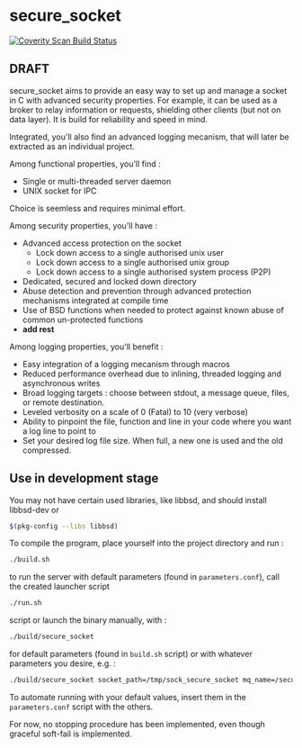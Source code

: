 # secure_socket

<a href="https://scan.coverity.com/projects/bytemare-secure_socket">
  <img alt="Coverity Scan Build Status"
       src="https://scan.coverity.com/projects/18404/badge.svg"/>
</a>

## DRAFT

secure_socket aims to provide an easy way to set up and manage a socket in C with advanced security properties.
For example, it can be used as a broker to relay information or requests, shielding other clients (but not on data layer).
It is build for reliability and speed in mind.

Integrated, you'll also find an advanced logging mecanism, that will later be extracted as an individual project.

Among functional properties, you'll find :

- Single or multi-threaded server daemon
- UNIX socket for IPC

Choice is seemless and requires minimal effort.

Among security properties, you'll have :

- Advanced access protection on the socket
  - Lock down access to a single authorised unix user
  - Lock down access to a single authorised unix group
  - Lock down access to a single authorised system process (P2P)
- Dedicated, secured and locked down directory
- Abuse detection and prevention through advanced protection mechanisms integrated at compile time
- Use of BSD functions when needed to protect against known abuse of common un-protected functions
- **add rest**

Among logging properties, you'll benefit :

- Easy integration of a logging mecanism through macros
- Reduced performance overhead due to inlining, threaded logging and asynchronous writes
- Broad logging targets : choose between stdout, a message queue, files, or remote destination.
- Leveled verbosity on a scale of 0 (Fatal) to 10 (very verbose)
- Ability to pinpoint the file, function and line in your code where you want a log line to point to
- Set your desired log file size. When full, a new one is used and the old compressed.

## Use in development stage

You may not have certain used libraries, like libbsd, and should install libbsd-dev or

```bash
$(pkg-config --libs libbsd)
```

To compile the program, place yourself into the project directory and run :

 ```bash
./build.sh
```

to run the server with default parameters (found in `parameters.conf`), call the created launcher script

 ```bash
./run.sh
```

script or launch the binary manually, with :

```bash
./build/secure_socket
```

for default parameters (found in `build.sh` script) or with whatever parameters you desire, e.g. :

```bash
./build/secure_socket socket_path=/tmp/sock_secure_socket mq_name=/secure_socket_MQ log_file=/home/secure_socket/log/secure_socket_logs domain=AF_UNIX protocol=SOCK_STREAM max_connections=200 socket_permissions=0770 authorised_peer_username=www-data
```

To automate running with your default values, insert them in the `parameters.conf` script with the others.

For now, no stopping procedure has been implemented, even though graceful soft-fail is implemented.
